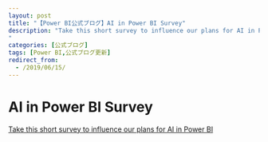 ```yaml
---
layout: post
title: "【Power BI公式ブログ】AI in Power BI Survey"
description: "Take this short survey to influence our plans for AI in Power BI
"
categories: [公式ブログ]
tags: [Power BI,公式ブログ更新]
redirect_from:
  - /2019/06/15/
---
```


# AI in Power BI Survey

[Take this short survey to influence our plans for AI in Power BI
](https://powerbi.microsoft.com/ja-jp/blog/power-bi-ai-survey/)
